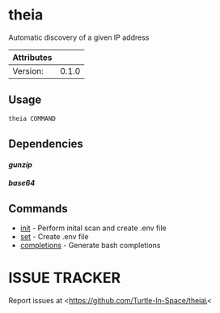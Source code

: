 # theia

Automatic discovery of a given IP address

| Attributes       | &nbsp;
|------------------|-------------
| Version:         | 0.1.0

## Usage

```bash
theia COMMAND
```

## Dependencies

#### *gunzip*



#### *base64*



## Commands

- [init](theia%20init) - Perform inital scan and create .env file
- [set](theia%20set) - Create .env file
- [completions](theia%20completions) - Generate bash completions

# ISSUE TRACKER
Report issues at \<https://github.com/Turtle-In-Space/theia\<
